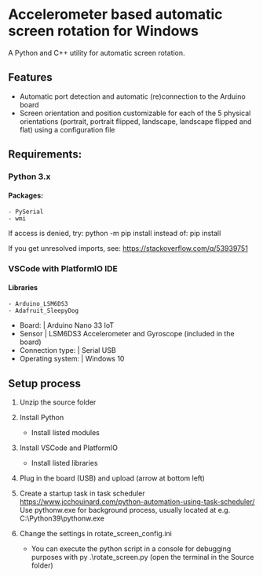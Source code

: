 # Accelerometer based automatic screen rotation for Windows
A Python and C++ utility for automatic screen rotation.

## Features
- Automatic port detection and automatic (re)connection to the Arduino board
- Screen orientation and position customizable for each of the 5 physical orientations (portrait, portrait flipped, landscape, landscape flipped and flat) using a configuration file

## Requirements:

### Python 3.x
#### Packages:
    - PySerial
    - wmi

If access is denied, try:
python -m pip install <package> 
instead of:
pip install <package>

If you get unresolved imports, see: https://stackoverflow.com/q/53939751

### VSCode with PlatformIO IDE
#### Libraries
    - Arduino_LSM6DS3
    - Adafruit_SleepyDog

- Board:            |   Arduino Nano 33 IoT
- Sensor            |   LSM6DS3 Accelerometer and Gyroscope (included in the board)
- Connection type:  |   Serial USB
- Operating system: |   Windows 10

## Setup process
1. Unzip the source folder
2. Install Python
    - Install listed modules
3. Install VSCode and PlatformIO
    - Install listed libraries
4. Plug in the board (USB) and upload (arrow at bottom left)
5. Create a startup task in task scheduler
https://www.jcchouinard.com/python-automation-using-task-scheduler/
Use pythonw.exe for background process, usually located at e.g.
C:\Python39\pythonw.exe

6. Change the settings in rotate_screen_config.ini
    - You can execute the python script in a console for debugging purposes 
    with py .\rotate_screen.py (open the terminal in the Source folder)
